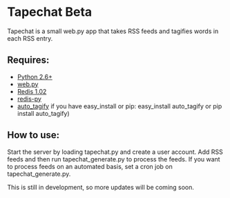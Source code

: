 # Tapechat Beta

Tapechat is a small web.py app that takes RSS feeds and tagifies words in each RSS entry.

## Requires:
* [Python 2.6+](http://www.python.org/ "Python")
* [web.py](http://webpy.org/ "web.py")
* [Redis 1.02](http://code.google.com/p/redis/ "Redis")
* [redis-py](http://github.com/andymccurdy/redis-py "redis-py")
* [auto_tagify](http://pypi.python.org/pypi?:action=display&name=auto_tagify "auto_tagify") if you have easy_install or pip: easy_install auto_tagify or pip install auto_tagify)


## How to use:
Start the server by loading tapechat.py and create a user account. Add RSS feeds and then run tapechat_generate.py to process the feeds. If you want to process feeds on an automated basis, set a cron job on tapechat_generate.py.

This is still in development, so more updates will be coming soon.